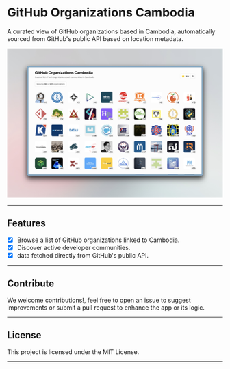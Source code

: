 # GitHub Organizations Cambodia

A curated view of GitHub organizations based in Cambodia, automatically sourced from GitHub's public API based on location metadata.

![Preview](./public/preview.jpg)

---

## Features

- [x] Browse a list of GitHub organizations linked to Cambodia.
- [x] Discover active developer communities.
- [x] data fetched directly from GitHub's public API.

---

## Contribute

We welcome contributions!, feel free to open an issue to suggest improvements or submit a pull request to enhance the app or its logic.

---

## License

This project is licensed under the MIT License.

---

